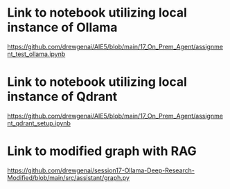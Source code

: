 

# Link to notebook utilizing local instance of Ollama

https://github.com/drewgenai/AIE5/blob/main/17_On_Prem_Agent/assignment_test_ollama.ipynb

# Link to notebook utilizing local instance of Qdrant

https://github.com/drewgenai/AIE5/blob/main/17_On_Prem_Agent/assignment_qdrant_setup.ipynb

# Link to modified graph with RAG  
https://github.com/drewgenai/session17-Ollama-Deep-Research-Modified/blob/main/src/assistant/graph.py


